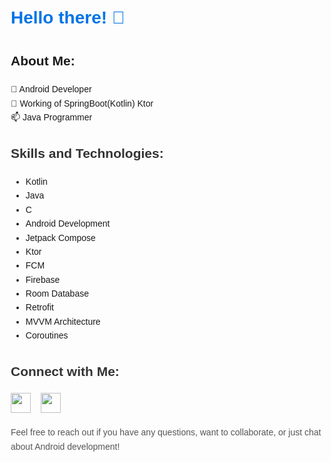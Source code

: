 <body style="font-family: 'Arial', sans-serif; line-height: 1.6; margin: 20px;">

  <h1 style="color: #0073e6;">Hello there! 👋</h1>
<h2>About Me:</h2> 
🔭 Android Developer<br>
🌱 Working of SpringBoot(Kotlin) Ktor<br>
📫 Java Programmer

<h2 style="color: #333;">Skills and Technologies:</h2>
    <ul>
        <li>Kotlin</li>
        <li>Java</li>
        <li>C</li>
        <li>Android Development</li>
        <li>Jetpack Compose</li>
        <li>Ktor</li>
        <li>FCM</li>
        <li>Firebase</li>
        <li>Room Database</li>
        <li>Retrofit</li>
        <li>MVVM Architecture</li>
        <li>Coroutines</li>
    </ul>
    <h2 style="color: #333;">Connect with Me:</h2>
        <a href="https://www.instagram.com/sankalpsaxena04/" target="_blank" style="text-decoration: none; color: #fff;"><img height="32px" src="https://www.pngkey.com/png/full/3-31957_instagram-logo-instagram-logo-with-words.png" alt="Instagram"></a>&nbsp;&nbsp;&nbsp;
    <a href="https://in.linkedin.com/in/sankalpsaxena04" target="_blank" style="text-decoration: none; color: #fff;"><img height="32px" bg-color="#ffffff"src="https://freelogopng.com/images/all_img/1656958733linkedin-logo-png.png" alt="Linkedin"></a>
    <p style="color: #555;">Feel free to reach out if you have any questions, want to collaborate, or just chat about Android development!</p>

</body>
